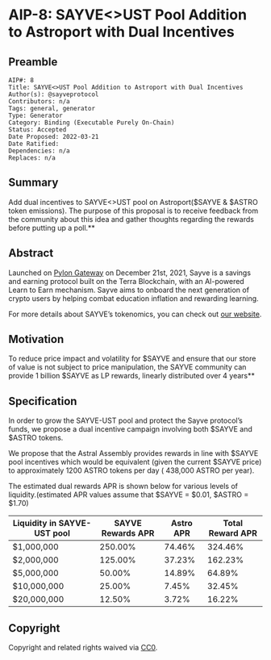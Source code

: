 # AIP-8: SAYVE<>UST Pool Addition to Astroport with Dual Incentives

## Preamble

```
AIP#: 8
Title: SAYVE<>UST Pool Addition to Astroport with Dual Incentives
Author(s): @sayveprotocol
Contributors: n/a
Tags: general, generator
Type: Generator
Category: Binding (Executable Purely On-Chain)
Status: Accepted
Date Proposed: 2022-03-21
Date Ratified: 
Dependencies: n/a
Replaces: n/a
```

## Summary

Add dual incentives to SAYVE<>UST pool on Astroport($SAYVE & $ASTRO token emissions). The purpose of this proposal is to receive feedback from the community about this idea and gather thoughts regarding the rewards before putting up a poll.**

## Abstract

Launched on [Pylon Gateway](https://gateway.pylon.money/tokens/sayve/) on December 21st, 2021, Sayve is a savings and earning protocol built on the Terra Blockchain, with an AI-powered Learn to Earn mechanism. Sayve aims to onboard the next generation of crypto users by helping combat education inflation and rewarding learning.

For more details about SAYVE’s tokenomics, you can check out [our website](https://www.sayve.money/).

## Motivation

To reduce price impact and volatility for $SAYVE and ensure that our store of value is not subject to price manipulation, the SAYVE community can provide 1 billion $SAYVE as LP rewards, linearly distributed over 4 years**

## Specification

In order to grow the SAYVE-UST pool and protect the Sayve protocol’s funds, we propose a dual incentive campaign involving both $SAYVE and $ASTRO tokens.

We propose that the Astral Assembly provides rewards in line with $SAYVE pool incentives which would be equivalent (given the current $SAYVE price) to approximately 1200 ASTRO tokens per day ( 438,000 ASTRO per year).

The estimated dual rewards APR is shown below for various levels of liquidity.(estimated APR values assume that $SAYVE = $0.01, $ASTRO = $1.70)

| Liquidity in SAYVE-UST pool | SAYVE Rewards APR | Astro APR | Total Reward APR |
|----------------------------|------------------|-----------|------------------|
| $1,000,000 | 250.00% | 74.46% | 324.46% |
| $2,000,000 | 125.00% | 37.23% | 162.23% |
| $5,000,000 | 50.00% | 14.89% | 64.89% |
| $10,000,000	| 25.00% | 7.45% | 32.45% |
| $20,000,000	| 12.50% | 3.72% | 16.22% |

## Copyright

Copyright and related rights waived via [CC0](https://creativecommons.org/publicdomain/zero/1.0/).
